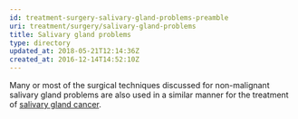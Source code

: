 ```yaml
---
id: treatment-surgery-salivary-gland-problems-preamble
uri: treatment/surgery/salivary-gland-problems
title: Salivary gland problems
type: directory
updated_at: 2018-05-21T12:14:36Z
created_at: 2016-12-14T14:52:10Z
---
```


<p>Many or most of the surgical techniques discussed for non-malignant
    salivary gland problems are also used in a similar manner
    for the treatment of <a href="/treatment/surgery/cancer/salivary-gland-cancer">salivary gland cancer</a>.</p>
